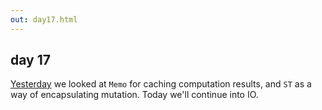 ```yaml
---
out: day17.html
---
```


  [day16]: $linkBase$/learning-scalaz/day16

day 17
------

[Yesterday][day16] we looked at `Memo` for caching computation results, and `ST` as a way of encapsulating mutation. Today we'll continue into IO.
